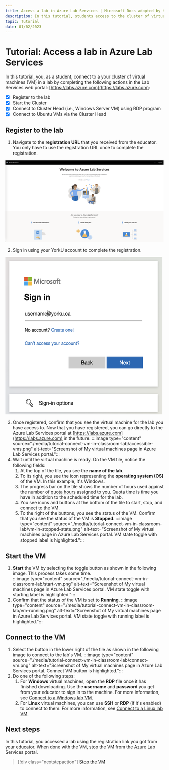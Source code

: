 ```yaml
---
title: Access a lab in Azure Lab Services | Microsoft Docs adopted by Hamzeh Khazaei @ EECS department at York University 
description: In this tutorial, students access to the cluster of virtual machines in the EECS4222-lab that's set up by EECS TECH Team. 
topic: Tutorial
date: 01/02/2023
---
```


# Tutorial: Access a lab in Azure Lab Services

In this tutorial, you, as a student, connect to a your cluster of virtual machines (VM) in a lab by completing the following actions in the Lab Services web portal: [https://labs.azure.com](https://labs.azure.com):

- [x] Register to the lab
- [x] Start the Cluster
- [x] Connect to Cluster Head (i.e., Windows Server VM) using RDP program
- [x] Connect to Ubuntu VMs via the Cluster Head 

## Register to the lab

1. Navigate to the **registration URL** that you received from the educator. You only have to use the registration URL once to complete the registration.  

<img title="" alt="Click on Sign in to go to the login page" src="/images/login.png" max-width="80%" height="auto" >

2. Sign in using your YorkU account to complete the registration.

<img title="" alt="Click on Sign in to go to the login page" src="/images/username.png" width="500" height="500">


3. Once registered, confirm that you see the virtual machine for the lab you have access to.  Now that you have registered, you can go directly to the Azure Lab Services portal at [https://labs.azure.com](https://labs.azure.com) in the future.
    :::image type="content" source="./media/tutorial-connect-vm-in-classroom-lab/accessible-vms.png" alt-text="Screenshot of My virtual machines page in Azure Lab Services portal.":::
4. Wait until the virtual machine is ready. On the VM tile, notice the following fields:
    1. At the top of the tile, you see the **name of the lab**.
    2. To its right, you see the icon representing the **operating system (OS)** of the VM. In this example, it's Windows.
    3. The progress bar on the tile shows the number of hours used against the number of [quota hours](how-to-configure-student-usage.md#set-quotas-for-users) assigned to you. Quota time is time you have in addition to the scheduled time for the lab.
    4. You see icons and buttons at the bottom of the tile to start, stop, and connect to the VM.
    5. To the right of the buttons, you see the status of the VM. Confirm that you see the status of the VM is **Stopped**.
        :::image type="content" source="./media/tutorial-connect-vm-in-classroom-lab/vm-in-stopped-state.png" alt-text="Screenshot of My virtual machines page in Azure Lab Services portal.  VM state toggle with stopped label is highlighted.":::

## Start the VM

1. **Start** the VM by selecting the toggle button as shown in the following image. This process takes some time.  
    :::image type="content" source="./media/tutorial-connect-vm-in-classroom-lab/start-vm.png" alt-text="Screenshot of My virtual machines page in Azure Lab Services portal.  VM state toggle with starting label is highlighted.":::
1. Confirm that the status of the VM is set to **Running**.
    :::image type="content" source="./media/tutorial-connect-vm-in-classroom-lab/vm-running.png" alt-text="Screenshot of My virtual machines page in Azure Lab Services portal.  VM state toggle with running label is highlighted.":::

## Connect to the VM

1. Select the button in the lower right of the tile as shown in the following image to connect to the lab's VM.
    :::image type="content" source="./media/tutorial-connect-vm-in-classroom-lab/connect-vm.png" alt-text="Screenshot of My virtual machines page in Azure Lab Services portal. Connect VM button is highlighted.":::
1. Do one of the following steps:
    1. For **Windows** virtual machines, open the **RDP** file once it has finished downloading. Use the **username** and **password** you get from your educator to sign in to the machine. For more information, see [Connect to a Windows lab VM](connect-virtual-machine.md#connect-to-a-windows-lab-vm).
    2. For **Linux** virtual machines, you can use **SSH** or **RDP** (if it's enabled) to connect to them. For more information, see [Connect to a Linux lab VM](connect-virtual-machine.md#connect-to-a-linux-lab-vm).

## Next steps

In this tutorial, you accessed a lab using the registration link you got from your educator.  When done with the VM, stop the VM from the Azure Lab Services portal.

>[!div class="nextstepaction"]
>[Stop the VM](how-to-use-lab.md#start-or-stop-the-vm)